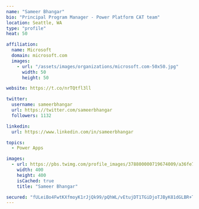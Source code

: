```yaml
---
name: "Sameer Bhangar"
bio: "Principal Program Manager - Power Platform CAT team"
location: Seattle, WA
type: "profile"
heat: 50

affiliation:
  name: Microsoft
  domain: microsoft.com
  images:
    - url: "/assets/images/organizations/microsoft.com-50x50.jpg"
      width: 50
      height: 50

website: https://t.co/nrTQtfl3ll

twitter:
  username: sameerbhangar
  url: https://twitter.com/sameerbhangar
  followers: 1132

linkedin:
  url: https://www.linkedin.com/in/sameerbhangar

topics:
  - Power Apps

images:
  - url: https://pbs.twimg.com/profile_images/378800000719674009/a36fe7ddfab1778b76e5793772e43798_400x400.jpeg
    width: 400
    height: 400
    isCached: true
    title: "Sameer Bhangar"

secured: "fULeiBo4FwtKXfmoyK1rJjQk99/pQhWL/vEtujDT1TGiDjoTJByK81dGLBR+TQsDKIi9jMo7zPFIRbmOeCFbVwMFGnvU+KIpbxQ3pB2uyYzEF9+TxxpUDdgclmwkuvQASv14JNUxs6urk9alxyv9FWBAy6nMlyxKQAAz30AxHLHATGhHdvbkLvlHxFmA+JMJgwykIfaVZdszLJHwRqfTM7sfuZhGvXv4zmMYuVh4I8LN1GlRz7ldYSaAVb8htdhtG66tkO7VxxcCrXV3G1r4uIAja0qjCG+VzpLDFjEbyKoNNuXvAgg7mvi2vbz59Ar4uh7S2oTf+plxSFLXA0qSL5v4RZ7VkOZ1wg0Gipon/VXXbz+AS9T1fegoD+fhwIk+kppIChdYRJ78adVQUrVSRC22dX5C/QZpsHNBQNEoGuc=;/t6W4mymzsGtcBFGeTfe5g=="
---
```


